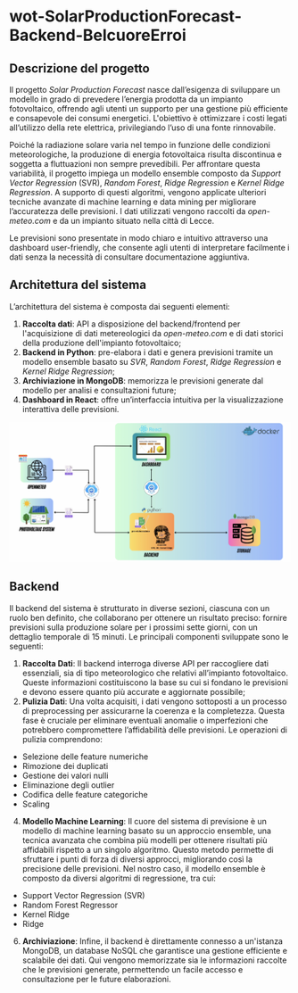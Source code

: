 # wot-SolarProductionForecast-Backend-BelcuoreErroi
## Descrizione del progetto

Il progetto *Solar Production Forecast* nasce dall’esigenza di sviluppare un modello in grado di prevedere l’energia prodotta da un impianto fotovoltaico, offrendo agli utenti un supporto per una gestione più efficiente e consapevole dei consumi energetici. L'obiettivo è ottimizzare i costi legati all’utilizzo della rete elettrica, privilegiando l’uso di una fonte rinnovabile.

Poiché la radiazione solare varia nel tempo in funzione delle condizioni meteorologiche, la produzione di energia fotovoltaica risulta discontinua e soggetta a fluttuazioni non sempre prevedibili. Per affrontare questa variabilità, il progetto impiega un modello ensemble composto da *Support Vector Regression* (SVR), *Random Forest*, *Ridge Regression* e *Kernel Ridge Regression*. A supporto di questi algoritmi, vengono applicate ulteriori tecniche avanzate di machine learning e data mining per migliorare l’accuratezza delle previsioni. I dati utilizzati vengono raccolti da *open-meteo.com* e da un impianto situato nella città di Lecce.

Le previsioni sono presentate in modo chiaro e intuitivo attraverso una dashboard user-friendly, che consente agli utenti di interpretare facilmente i dati senza la necessità di consultare documentazione aggiuntiva.

## Architettura del sistema

L’architettura del sistema è composta dai seguenti elementi:

1. **Raccolta dati**: API a disposizione del backend/frontend per l'acquisizione di dati metereologici da *open-meteo.com* e di dati storici della produzione dell'impianto fotovoltaico;
2. **Backend in Python**: pre-elabora i dati e genera previsioni tramite un modello ensemble basato su *SVR*, *Random Forest*, *Ridge Regression* e *Kernel Ridge Regression*;
3. **Archiviazione in MongoDB**: memorizza le previsioni generate dal modello per analisi e consultazioni future;
4. **Dashboard in React**: offre un’interfaccia intuitiva per la visualizzazione interattiva delle previsioni.

![Architettura](proposta.png)

## Backend

Il backend del sistema è strutturato in diverse sezioni, ciascuna con un ruolo ben definito, che collaborano per ottenere un risultato preciso: fornire previsioni sulla produzione solare per i prossimi sette giorni, con un dettaglio temporale di 15 minuti.
Le principali componenti sviluppate sono le seguenti:

1. **Raccolta Dati**: Il backend interroga diverse API per raccogliere dati essenziali, sia di tipo meteorologico che relativi all’impianto fotovoltaico. Queste informazioni costituiscono la base su cui si fondano le previsioni e devono essere quanto più accurate e aggiornate possibile;
2. **Pulizia Dati**: Una volta acquisiti, i dati vengono sottoposti a un processo di preprocessing per assicurarne la coerenza e la completezza. Questa fase è cruciale per eliminare eventuali anomalie o imperfezioni che potrebbero compromettere l’affidabilità delle previsioni. Le operazioni di pulizia comprendono:
* Selezione delle feature numeriche
* Rimozione dei duplicati
* Gestione dei valori nulli
* Eliminazione degli outlier
* Codifica delle feature categoriche
* Scaling
4. **Modello Machine Learning**: Il cuore del sistema di previsione è un modello di machine learning basato su un approccio ensemble, una tecnica avanzata che combina più modelli per ottenere risultati più affidabili rispetto a un singolo algoritmo. Questo metodo permette di sfruttare i punti di forza di diversi approcci, migliorando così la precisione delle previsioni. Nel nostro caso, il modello ensemble è composto da diversi algoritmi di regressione, tra cui:
* Support Vector Regression (SVR)
* Random Forest Regressor
* Kernel Ridge
* Ridge
6. **Archiviazione**: Infine, il backend è direttamente connesso a un'istanza MongoDB, un database NoSQL che garantisce una gestione efficiente e scalabile dei dati. Qui vengono memorizzate sia le informazioni raccolte che le previsioni generate, permettendo un facile accesso e consultazione per le future elaborazioni.
